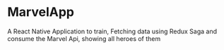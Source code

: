# MarvelApp
A React Native Application to train, Fetching data using Redux Saga and consume the Marvel Api, showing all heroes of them
